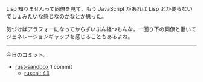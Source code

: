 Lisp 知りませんって同僚を見て、もう JavaScript があれば Lisp とか要らないでしょみたいな感じなのかなとか思った。

気づけばアラフォーになってからずいぶん経つもんな。一回り下の同僚と働いてジェネレーションギャップを感じることもあるよね。

---

今日のコミット。

- [rust-sandbox](https://github.com/bouzuya/rust-sandbox) 1 commit
  - [ruscal: 43](https://github.com/bouzuya/rust-sandbox/commit/ec303775ec6d7fda4ad38da354e4c50f2d6f0866)

